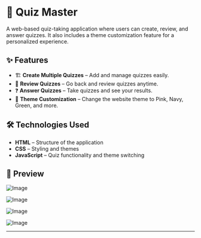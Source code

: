 # 📝 Quiz Master  

A web-based quiz-taking application where users can create, review, and answer quizzes. It also includes a theme customization feature for a personalized experience.  

## ✨ Features  

- 🏗 **Create Multiple Quizzes** – Add and manage quizzes easily.  
- 📖 **Review Quizzes** – Go back and review quizzes anytime.  
- ❓ **Answer Quizzes** – Take quizzes and see your results.  
- 🎨 **Theme Customization** – Change the website theme to Pink, Navy, Green, and more.  

## 🛠 Technologies Used  

- **HTML** – Structure of the application  
- **CSS** – Styling and themes  
- **JavaScript** – Quiz functionality and theme switching  

## 📸 Preview  
![Image](https://github.com/user-attachments/assets/b9768704-23ca-45fe-9749-b645e17b9a60)

![Image](https://github.com/user-attachments/assets/3ca6e180-b409-44f2-a400-f064a3f376f6)

![Image](https://github.com/user-attachments/assets/d1e6d043-c5bd-49c8-86f2-eec810b98b70)

![Image](https://github.com/user-attachments/assets/38017fd7-d8b5-475f-9b72-998ed9078f9f)

---


